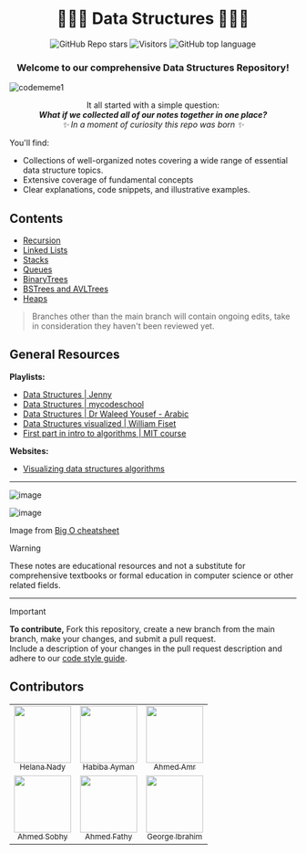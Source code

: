 <div align = "center" >
    
# 👩🏽‍💻 Data Structures 👨🏽‍💻
![GitHub Repo stars](https://img.shields.io/github/stars/HelanaNady/DataStructures?style=flat?labelColor=#697689)
![Visitors](https://api.visitorbadge.io/api/visitors?path=https%3A%2F%2Fgithub.com%2FHelanaNady%2FDataStructures&countColor=%23007ec6&style=flat)
![GitHub top language](https://img.shields.io/github/languages/top/HelanaNady/DataStructures?style=flat)
</div>

<div align = "center" >
	
  ### Welcome to our comprehensive Data Structures Repository!
</div>

![codememe1](https://github.com/HelanaNady/DataStructure/assets/137416623/1b41fe83-1817-479d-a26f-752f6b6556fc)

<div align = "center">

It all started with a simple question: <br/>
_**What if we collected all of our notes together in one place?**_ <br/>
_✨ In a moment of curiosity this repo was born ✨_ 
</div>

You'll find:
- Collections of well-organized notes covering a wide range of essential data structure topics. 
- Extensive coverage of fundamental concepts
- Clear explanations, code snippets, and illustrative examples.

## **Contents** 
- [Recursion](Recursion.md) 
- [Linked Lists](https://github.com/HelanaNady/DataStructure/blob/main/LinkedList.md)
- [Stacks](https://github.com/HelanaNady/DataStructure/blob/main/Stacks.md)
- [Queues](https://github.com/HelanaNady/DataStructure/blob/main/Queues.md)
- [BinaryTrees](https://github.com/HelanaNady/DataStructure/blob/main/BinaryTrees.md)
- [BSTrees and AVLTrees](https://github.com/HelanaNady/DataStructure/blob/main/ValueOrientedTrees.md)
- [Heaps](https://github.com/HelanaNady/DataStructure/blob/main/Heaps.md)

> Branches other than the main branch will contain ongoing edits, take in consideration they haven't been reviewed yet.

## General Resources 
**Playlists:**
- [Data Structures | Jenny](https://www.youtube.com/watch?v=AT14lCXuMKI&list=PLdo5W4Nhv31bbKJzrsKfMpo_grxuLl8LU)
- [Data Structures | mycodeschool](https://www.youtube.com/playlist?list=PL2_aWCzGMAwI3W_JlcBbtYTwiQSsOTa6P)
- [Data Structures | Dr Waleed Yousef - Arabic](https://www.youtube.com/watch?v=cGgzFPRLl4o&list=PLoK2Lr1miEm-5zCzKE8siQezj9rvQlnca)
- [Data Structures visualized | William Fiset](https://www.youtube.com/watch?v=Qmt0QwzEmh0&list=PLDV1Zeh2NRsB6SWUrDFW2RmDotAfPbeHu)
- [First part in intro to algorithms | MIT course](https://www.youtube.com/watch?v=ZA-tUyM_y7s&list=PLUl4u3cNGP63EdVPNLG3ToM6LaEUuStEY) 

**Websites:**
- [Visualizing data structures algorithms](https://visualgo.net/en)
  
---
![image](https://github.com/HelanaNady/DataStructure/assets/84867341/23bfef84-5e68-4e0f-89df-cb720a5ce4fa)

![image](https://github.com/HelanaNady/DataStructure/assets/84867341/d1f5b454-8d14-4e5a-a679-99c94c7aa3a6)

Image from [Big O cheatsheet](https://www.bigocheatsheet.com/)

> [!warning]
> These notes are educational resources and not a substitute for comprehensive textbooks or formal education in computer science or other related fields.

---

> [!IMPORTANT] 
> **To contribute,** Fork this repository, create a new branch from the main branch, make your changes, and submit a pull request. <br/>
> Include a description of your changes in the pull request description and adhere to our [code style guide](https://github.com/HelanaNady/DataStructures/blob/main/styleGuideline.md).

## Contributors  

<table>
<tr>
  <td align = "center"> 
	<a href = "https://github.com/HelanaNady">
	  <img src = "https://github.com/HelanaNady.png" width = 100>
	  <br />
	  <sub> Helana Nady</sub>
	</a>
  </td>
  <td align = "center"> 
	<a href = "https://github.com/habibayman">
	  <img src = "https://github.com/habibayman.png" width = 100>
	  <br />
	  <sub> Habiba Ayman </sub>
	</a>
  </td>
  <td align = "center"> 
	<a href = "https://github.com/AhmedAmrNabil">
	  <img src = "https://github.com/AhmedAmrNabil.png" width = 100>
	  <br />
	  <sub> Ahmed Amr </sub>
	</a>
  </td>
</tr>
<tr>
  <td align = "center"> 
	<a href = "https://github.com/AhmedSobhy01">
	  <img src = "https://github.com/AhmedSobhy01.png" width = 100>
	  <br />
	  <sub> Ahmed Sobhy </sub>
	</a>
  </td>
  <td align = "center"> 
      <a href = "https://github.com/ahmedfathy0-0">
 	<img src = "https://github.com/ahmedfathy0-0.png" width = 100>
  	<br />
  	<sub> Ahmed Fathy </sub>
      </a>
  </td>
  <td align = "center"> 
	<a href = "https://github.com/georgeibrahim1">
	  <img src = "https://github.com/georgeibrahim1.png" width = 100>
	  <br />
	  <sub> George Ibrahim </sub>
	</a>
  </td>
</tr>
</table>

